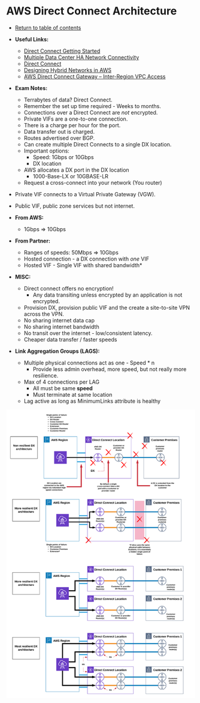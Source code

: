 # AWS Direct Connect Architecture

* [Return to table of contents](../../../README.md)

* **Useful Links:**
  * [Direct Connect Getting Started](https://docs.aws.amazon.com/directconnect/latest/UserGuide/getting_started.html)
  * [Multiple Data Center HA Network Connectivity](https://aws.amazon.com/answers/networking/aws-multiple-data-center-ha-network-connectivity)
  * [Direct Connect](https://aws.amazon.com/directconnect/faqs/)
  * [Designing Hybrid Networks in AWS](https://app.pluralsight.com/library/courses/designing-hybrid-networks-aws/table-of-contents)
  * [AWS Direct Connect Gateway – Inter-Region VPC Access](https://aws.amazon.com/blogs/aws/new-aws-direct-connect-gateway-inter-region-vpc-access/)
  
* **Exam Notes:**
  * Terrabytes of data? Direct Connect.
  * Remember the set up time required - Weeks to months.
  * Connections over a Direct Connect are _not_ encrypted.
  * Private VIFs are a one-to-one connection.
  * There is a charge per hour for the port.
  * Data transfer out is charged.
  * Routes advertised over BGP.
  * Can create multiple Direct Connects to a single DX location.
  * Important options:
    * Speed: 1Gbps or 10Gbps
    * DX location
  * AWS allocates a DX port in the DX location
    * 1000-Base-LX or 10GBASE-LR
  * Request a cross-connect into your network (You router)
* Private VIF connects to a Virtual Private Gateway (VGW).
* Public VIF, public zone services but not internet.
* **From AWS:**
  * 1Gbps => 10Gbps
* **From Partner:**
  * Ranges of speeds: 50Mbps => 10Gbps
  * Hosted connection - a DX connection with _one_ VIF
  * Hosted VIF - Single VIF with shared bandwidth*
* **MISC:**
  * Direct connect offers no encryption!
    * Any data transiting unless encrypted by an application is not encrypted.
  * Provision DX, provision public VIF and the create a site-to-site VPN across the VPN.
  * No sharing internet data cap
  * No sharing internet bandwidth
  * No transit over the internet - low/consistent latency.
  * Cheaper data transfer / faster speeds
* **Link Aggregation Groups (LAGS):**
  * Multiple physical connections act as one - Speed * n
    * Provide less admin overhead, more speed, but not really more resilience.
  * Max of 4 connections per LAG
    * All must be same **speed**
    * Must terminate at same location
  * Lag active as long as MinimumLinks attribute is healthy

![Direct Connect Architectures](./../../../Images/DX_Architectures.png)
